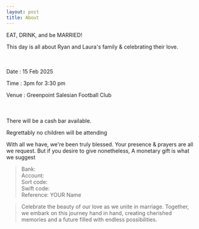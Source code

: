 ```yaml
---
layout: post
title: About
---
```

EAT, DRINK, and be MARRIED!  

This day is all about Ryan and Laura's family & celebrating their love.  
<br/>
<br/>

Date : 15 Feb 2025

Time : 3pm for 3:30 pm

Venue : Greenpoint Salesian Football Club  
<br/>
<br/>  
There will be a cash bar available.  

Regrettably no children will be attending  

With all we have, we're been truly blessed.
Your presence & prayers are all we request.
But if you desire to give nonetheless,
A monetary gift is what we suggest 

>Bank:  
>Account:  
>Sort code:  
>Swift code:  
>Reference: YOUR Name  


>Celebrate the beauty of our love as we unite in marriage. Together, we embark on this journey hand in hand, creating cherished memories and a future filled with endless possibilities.
